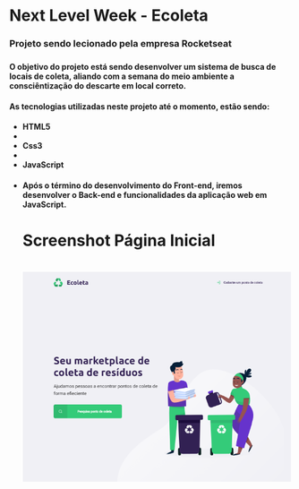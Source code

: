 # Next Level Week - Ecoleta
<h3>Projeto sendo lecionado pela empresa Rocketseat<h3>

<h4>O objetivo do projeto está sendo desenvolver um sistema de busca de locais de coleta, aliando
  com a semana do meio ambiente a consciêntização do descarte em local correto.<h4>

<h4>As tecnologias utilizadas neste projeto até o momento, estão sendo:<h4>
  <ul>
      <li>HTML5<li>
      <li>Css3<li>
      <li>JavaScript<li>

  
<h4>Após o término do desenvolvimento do Front-end, iremos desenvolver o Back-end 
e funcionalidades da aplicação web em JavaScript. <h4>
  

<h1>Screenshot Página Inicial<h1>

<img src="assets/login.png"> 

